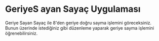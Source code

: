 # GeriyeS ayan Sayaç Uygulaması
Geriye Sayan Sayaç ile 8'den geriye doğru sayma işlemini göreceksiniz. Bunun üzerinde istediğiniz gibi düzenleme yaparak geriye sayma işlemini öğrenebilirsiniz.
